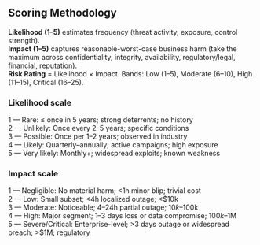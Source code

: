 ## Scoring Methodology

**Likelihood (1–5)** estimates frequency (threat activity, exposure, control strength).  
**Impact (1–5)** captures reasonable-worst-case business harm (take the maximum across confidentiality, integrity, availability, regulatory/legal, financial, reputation).  
**Risk Rating** = Likelihood × Impact. Bands: Low (1–5), Moderate (6–10), High (11–15), Critical (16–25).

### Likelihood scale
1 — Rare: ≤ once in 5 years; strong deterrents; no history  
2 — Unlikely: Once every 2–5 years; specific conditions  
3 — Possible: Once per 1–2 years; observed in industry  
4 — Likely: Quarterly–annually; active campaigns; high exposure  
5 — Very likely: Monthly+; widespread exploits; known weakness

### Impact scale
1 — Negligible: No material harm; <1h minor blip; trivial cost  
2 — Low: Small subset; <4h localized outage; <$10k  
3 — Moderate: Noticeable; 4–24h partial outage; $10k–$100k  
4 — High: Major segment; 1–3 days loss or data compromise; $100k–$1M  
5 — Severe/Critical: Enterprise-level; >3 days outage or widespread breach; >$1M; regulatory
